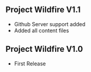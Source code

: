 ## Project Wildfire V1.1 ##
- Github Server support added
- Added all content files


## Project Wildfire V1.0 ##
- First Release
